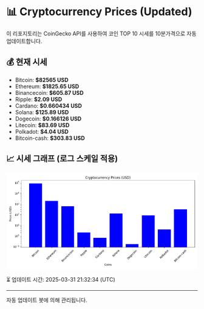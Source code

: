
# 📊 Cryptocurrency Prices (Updated)

이 리포지토리는 CoinGecko API를 사용하여 코인 TOP 10 시세를 10분가격으로 자동 업데이트합니다.

## 💰 현재 시세
- Bitcoin: **$82565 USD**
- Ethereum: **$1825.65 USD**
- Binancecoin: **$605.87 USD**
- Ripple: **$2.09 USD**
- Cardano: **$0.660434 USD**
- Solana: **$125.89 USD**
- Dogecoin: **$0.166126 USD**
- Litecoin: **$83.69 USD**
- Polkadot: **$4.04 USD**
- Bitcoin-cash: **$303.83 USD**

## 📈 시세 그래프 (로그 스케일 적용)
![Crypto Prices](crypto_prices.png)

⏳ 업데이트 시간: 2025-03-31 21:32:34 (UTC)

---
자동 업데이트 봇에 의해 관리됩니다.
